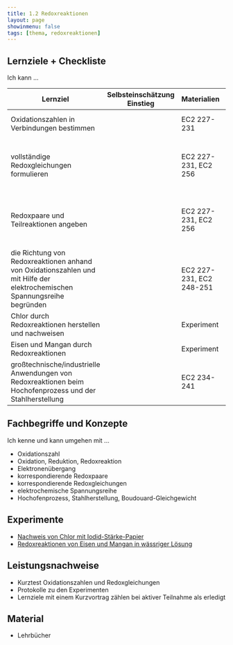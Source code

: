 ```yaml
---
title: 1.2 Redoxreaktionen
layout: page
showinmenu: false
tags: [thema, redoxreaktionen]
---
```


## Lernziele + Checkliste

Ich kann ...

| Lernziel | Selbsteinschätzung <br />Einstieg | Materialien | Übungen | Selbsteinschätzung <br />Ausstieg |
| ---   | ---      | ---         | ---     | ---      |
| Oxidationszahlen in Verbindungen bestimmen | | EC2 227-231 | AB Oxidationszahlen, EC2 231 A1 | |
| vollständige Redoxgleichungen formulieren | | EC2 227-231, EC2 256 | AB Redoxreaktionen, AB Redoxgleichungen, EC2 231 A2-A4, EC2 256 A1-A4 | |
| Redoxpaare und Teilreaktionen angeben | | EC2 227-231, EC2 256 | AB Redoxreaktionen, AB Redoxgleichungen, EC2 231 A2-A4, EC2 256 A1-A4 | |
| die Richtung von Redoxreaktionen anhand von Oxidationszahlen und mit Hilfe der elektrochemischen Spannungsreihe begründen | | EC2 227-231, EC2 248-251 | AB Redoxreaktionen, AB Redoxgleichungen, EC2 231 A2-A4 | |
| Chlor durch Redoxreaktionen herstellen und nachweisen | | Experiment | | |
| Eisen und Mangan durch Redoxreaktionen | | Experiment | | |
| großtechnische/industrielle Anwendungen von Redoxreaktionen beim Hochofenprozess und der Stahlherstellung | | EC2 234-241 | Kurzvortrag | |


## Fachbegriffe und Konzepte

Ich kenne und kann umgehen mit ...

- Oxidationszahl
- Oxidation, Reduktion, Redoxreaktion
- Elektronenübergang
- korrespondierende Redoxpaare
- korrespondierende Redoxgleichungen
- elektrochemische Spannungsreihe
- Hochofenprozess, Stahlherstellung, Boudouard-Gleichgewicht

## Experimente

- [Nachweis von Chlor mit Iodid-Stärke-Papier](/experimente/nachweis_von_chlor)
- [Redoxreaktionen von Eisen und Mangan in wässriger Lösung](/experimente/redoxreaktionen_von_eisen_und_mangan)

## Leistungsnachweise


- Kurztest Oxidationszahlen und Redoxgleichungen
- Protokolle zu den Experimenten
- Lernziele mit einem Kurzvortrag zählen bei aktiver Teilnahme als erledigt

## Material

- Lehrbücher


